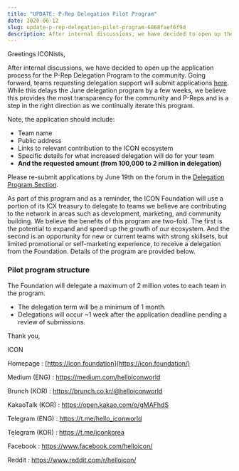 ```yaml
---
title: "UPDATE: P-Rep Delegation Pilot Program"
date: 2020-06-12
slug: update-p-rep-delegation-pilot-program-6868faef6f9d
description: After internal discussions, we have decided to open up the application process for the P-Rep Delegation Program to the community.
---
```


Greetings ICONists,

After internal discussions, we have decided to open up the application process for the P-Rep Delegation Program to the community. Going forward, teams requesting delegation support will submit applications [here](https://forum.icon.community/c/dp/42). While this delays the June delegation program by a few weeks, we believe this provides the most transparency for the community and P-Reps and is a step in the right direction as we continually iterate this program.

Note, the application should include:

* Team name
* Public address
* Links to relevant contribution to the ICON ecosystem
* Specific details for what increased delegation will do for your team
* **And the requested amount (from 100,000 to 2 million in delegation)**

Please re-submit applications by June 19th on the forum in the [Delegation Program Section](https://forum.icon.community/c/dp/42).

As part of this program and as a reminder, the ICON Foundation will use a portion of its ICX treasury to delegate to teams we believe are contributing to the network in areas such as development, marketing, and community building. We believe the benefits of this program are two-fold. The first is the potential to expand and speed up the growth of our ecosystem. And the second is an opportunity for new or current teams with strong skillsets, but limited promotional or self-marketing experience, to receive a delegation from the Foundation. Details of the program are provided below.

### Pilot program structure

The Foundation will delegate a maximum of 2 million votes to each team in the program.

* The delegation term will be a minimum of 1 month.
* Delegations will occur ~1 week after the application deadline pending a review of submissions.

Thank you,

ICON

Homepage : [https://icon.foundation](https://icon.foundation/)

Medium (ENG) : <https://medium.com/helloiconworld>

Brunch (KOR) : <https://brunch.co.kr/@helloiconworld>

KakaoTalk (KOR) : <https://open.kakao.com/o/gMAFhdS>

Telegram (ENG) : <https://t.me/hello_iconworld>

Telegram (KOR) : <https://t.me/iconkorea>

Facebook : <https://www.facebook.com/helloicon/>

Reddit : <https://www.reddit.com/r/helloicon/>

